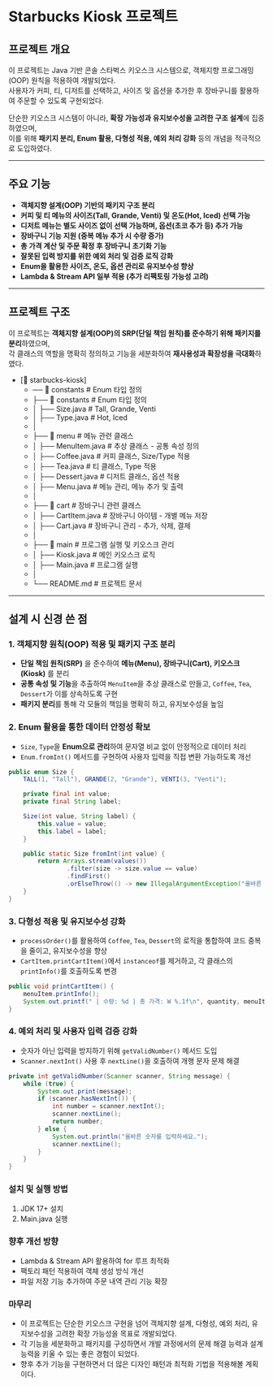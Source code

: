 # Starbucks Kiosk 프로젝트

## 프로젝트 개요
이 프로젝트는 Java 기반 콘솔 스타벅스 키오스크 시스템으로, 객체지향 프로그래밍(OOP) 원칙을 적용하여 개발되었다.  
사용자가 커피, 티, 디저트를 선택하고, 사이즈 및 옵션을 추가한 후 장바구니를 활용하여 주문할 수 있도록 구현되었다.

단순한 키오스크 시스템이 아니라, **확장 가능성과 유지보수성을 고려한 구조 설계**에 집중하였으며,  
이를 위해 **패키지 분리, Enum 활용, 다형성 적용, 예외 처리 강화** 등의 개념을 적극적으로 도입하였다.

---

## 주요 기능
- **객체지향 설계(OOP) 기반의 패키지 구조 분리**
- **커피 및 티 메뉴의 사이즈(Tall, Grande, Venti) 및 온도(Hot, Iced) 선택 가능**
- **디저트 메뉴는 별도 사이즈 없이 선택 가능하며, 옵션(초코 추가 등) 추가 가능**
- **장바구니 기능 지원 (중복 메뉴 추가 시 수량 증가)**
- **총 가격 계산 및 주문 확정 후 장바구니 초기화 기능**
- **잘못된 입력 방지를 위한 예외 처리 및 검증 로직 강화**
- **Enum을 활용한 사이즈, 온도, 옵션 관리로 유지보수성 향상**
- **Lambda & Stream API 일부 적용 (추가 리팩토링 가능성 고려)**

---

## 프로젝트 구조
이 프로젝트는 **객체지향 설계(OOP)의 SRP(단일 책임 원칙)를 준수하기 위해 패키지를 분리**하였으며,  
각 클래스의 역할을 명확히 정의하고 기능을 세분화하여 **재사용성과 확장성을 극대화**하였다.  

- [📂 starbucks-kiosk]
  - ── 📂 constants # Enum 타입 정의
  - ├── 📂 constants # Enum 타입 정의
  - │ ├── Size.java # Tall, Grande, Venti
  - │ ├── Type.java # Hot, Iced
  - │
  - ├── 📂 menu # 메뉴 관련 클래스
  - │ ├── MenuItem.java # 추상 클래스 - 공통 속성 정의
  - │ ├── Coffee.java # 커피 클래스, Size/Type 적용
  - │ ├── Tea.java # 티 클래스, Type 적용
  - │ ├── Dessert.java # 디저트 클래스, 옵션 적용
  - │ ├── Menu.java # 메뉴 관리, 메뉴 추가 및 출력
  - │
  - ├── 📂 cart # 장바구니 관련 클래스
  - │ ├── CartItem.java # 장바구니 아이템 - 개별 메뉴 저장
  - │ ├── Cart.java # 장바구니 관리 - 추가, 삭제, 결제
  - │
  - ├── 📂 main # 프로그램 실행 및 키오스크 관리
  - │ ├── Kiosk.java # 메인 키오스크 로직
  - │ ├── Main.java # 프로그램 실행
  - │
  - └── README.md # 프로젝트 문서


---

## 설계 시 신경 쓴 점

### 1. 객체지향 원칙(OOP) 적용 및 패키지 구조 분리
- **단일 책임 원칙(SRP)** 을 준수하여 **메뉴(Menu), 장바구니(Cart), 키오스크(Kiosk)** 를 분리
- **공통 속성 및 기능**을 추출하여 `MenuItem`을 추상 클래스로 만들고, `Coffee`, `Tea`, `Dessert`가 이를 상속하도록 구현
- **패키지 분리**를 통해 각 모듈의 책임을 명확히 하고, 유지보수성을 높임

### 2. Enum 활용을 통한 데이터 안정성 확보
- `Size`, `Type`을 **Enum으로 관리**하여 문자열 비교 없이 안정적으로 데이터 처리
- `Enum.fromInt()` 메서드를 구현하여 사용자 입력을 직접 변환 가능하도록 개선

```java
public enum Size {
    TALL(1, "Tall"), GRANDE(2, "Grande"), VENTI(3, "Venti");

    private final int value;
    private final String label;

    Size(int value, String label) {
        this.value = value;
        this.label = label;
    }

    public static Size fromInt(int value) {
        return Arrays.stream(values())
                .filter(size -> size.value == value)
                .findFirst()
                .orElseThrow(() -> new IllegalArgumentException("올바른 사이즈를 선택하세요."));
    }
}
```
### 3. 다형성 적용 및 유지보수성 강화
- `processOrder()`를 활용하여 `Coffee`, `Tea`, `Dessert`의 로직을 통합하여 코드 중복을 줄이고, 유지보수성을 향상
- `CartItem.printCartItem()`에서 `instanceof`를 제거하고, 각 클래스의 `printInfo()`를 호출하도록 변경

```java
public void printCartItem() {
    menuItem.printInfo();
    System.out.printf(" | 수량: %d | 총 가격: W %.1f\n", quantity, menuItem.getPrice() * quantity);
}
```
### 4. 예외 처리 및 사용자 입력 검증 강화
- 숫자가 아닌 입력을 방지하기 위해 `getValidNumber()` 메서드 도입
- `Scanner.nextInt()` 사용 후 `nextLine()`을 호출하여 개행 문자 문제 해결

```java
private int getValidNumber(Scanner scanner, String message) {
    while (true) {
        System.out.print(message);
        if (scanner.hasNextInt()) {
            int number = scanner.nextInt();
            scanner.nextLine();
            return number;
        } else {
            System.out.println("올바른 숫자를 입력하세요.");
            scanner.nextLine();
        }
    }
}
```

### 설치 및 실행 방법
1. JDK 17+ 설치
2. Main.java 실행
### 향후 개선 방향
- Lambda & Stream API 활용하여 for 루프 최적화
- 팩토리 패턴 적용하여 객체 생성 방식 개선
- 파일 저장 기능 추가하여 주문 내역 관리 기능 확장
### 마무리
- 이 프로젝트는 단순한 키오스크 구현을 넘어 객체지향 설계, 다형성, 예외 처리, 유지보수성을 고려한 확장 가능성을 목표로 개발되었다.
- 각 기능을 세분화하고 패키지를 구성하면서 개발 과정에서의 문제 해결 능력과 설계 능력을 키울 수 있는 좋은 경험이 되었다.
- 향후 추가 기능을 구현하면서 더 많은 디자인 패턴과 최적화 기법을 적용해볼 계획이다.
